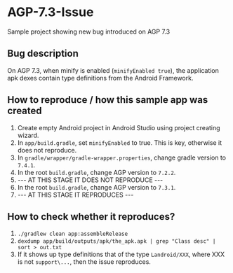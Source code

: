 # AGP-7.3-Issue
Sample project showing new bug introduced on AGP 7.3

## Bug description
On AGP 7.3, when minify is enabled (`minifyEnabled true`), the application apk dexes contain type definitions from the Android Framework.

## How to reproduce / how this sample app was created
1. Create empty Android project in Android Studio using project creating wizard.
2. In `app/build.gradle`, set `minifyEnabled` to true. This is key, otherwise it does not reproduce.
3. In `gradle/wrapper/gradle-wrapper.properties`, change gradle version to `7.4.1`.
4. In the root `build.gradle`, change AGP version to `7.2.2`.
5. --- AT THIS STAGE IT DOES NOT REPRODUCE ---
6. In the root `build.gradle`, change AGP version to `7.3.1`.
7. --- AT THIS STAGE IT REPRODUCES ---

## How to check whether it reproduces?
1. `./gradlew clean app:assembleRelease`
2. `dexdump app/build/outputs/apk/the_apk.apk | grep "Class desc" | sort > out.txt`
3. If it shows up type definitions that of the type `Landroid/XXX`, where XXX is not `support\...`, then the issue reproduces.
